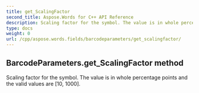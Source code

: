 ```yaml
---
title: get_ScalingFactor
second_title: Aspose.Words for C++ API Reference
description: Scaling factor for the symbol. The value is in whole percentage points and the valid values are [10, 1000]. 
type: docs
weight: 0
url: /cpp/aspose.words.fields/barcodeparameters/get_scalingfactor/
---
```

## BarcodeParameters.get_ScalingFactor method


Scaling factor for the symbol. The value is in whole percentage points and the valid values are [10, 1000].

